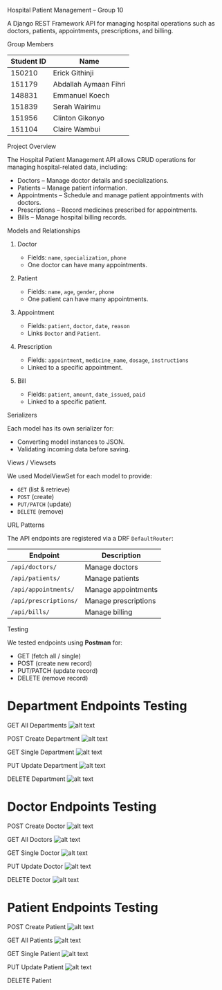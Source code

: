 Hospital Patient Management – Group 10

A Django REST Framework API for managing hospital operations such as doctors, patients, appointments, prescriptions, and billing.

Group Members

| Student ID | Name |
|------------|------|
| 150210     | Erick Githinji |
| 151179     | Abdallah Aymaan Fihri |
| 148831     | Emmanuel Koech |
| 151839     | Serah Wairimu |
| 151956     | Clinton Gikonyo |
| 151104     | Claire Wambui |

Project Overview

The Hospital Patient Management API  allows CRUD operations for managing hospital-related data, including:

- Doctors – Manage doctor details and specializations.
- Patients – Manage patient information.
- Appointments – Schedule and manage patient appointments with doctors.
- Prescriptions – Record medicines prescribed for appointments.
- Bills – Manage hospital billing records.


Models and Relationships

1. Doctor
   - Fields: `name`, `specialization`, `phone`
   - One doctor can have many appointments.

2. Patient
   - Fields: `name`, `age`, `gender`, `phone`
   - One patient can have many appointments.

3. Appointment
   - Fields: `patient`, `doctor`, `date`, `reason`
   - Links `Doctor` and `Patient`.

4. Prescription
   - Fields: `appointment`, `medicine_name`, `dosage`, `instructions`
   - Linked to a specific appointment.

5. Bill
   - Fields: `patient`, `amount`, `date_issued`, `paid`
   - Linked to a specific patient.

Serializers

Each model has its own serializer for:
- Converting model instances to JSON.
- Validating incoming data before saving.

Views / Viewsets

We used ModelViewSet for each model to provide:
- `GET` (list & retrieve)
- `POST` (create)
- `PUT/PATCH` (update)
- `DELETE` (remove)


URL Patterns

The API endpoints are registered via a DRF `DefaultRouter`:

| Endpoint                | Description |
|-------------------------|-------------|
| `/api/doctors/`         | Manage doctors |
| `/api/patients/`        | Manage patients |
| `/api/appointments/`    | Manage appointments |
| `/api/prescriptions/`   | Manage prescriptions |
| `/api/bills/`           | Manage billing |


Testing

We tested endpoints using **Postman** for:
- GET (fetch all / single)
- POST (create new record)
- PUT/PATCH (update record)
- DELETE (remove record)

# Department Endpoints Testing
 GET All Departments
![alt text](image.png)
 
 POST Create Department
 ![alt text](image-1.png)

 GET Single Department
 ![alt text](image-2.png)

 PUT Update Department
 ![alt text](image-3.png)

  DELETE Department
  ![alt text](image-4.png)

  # Doctor Endpoints Testing
  POST Create Doctor
  ![alt text](image-5.png)

  GET All Doctors
  ![alt text](image-6.png)

  GET Single Doctor
  ![alt text](image-7.png)

  PUT Update Doctor
  ![alt text](image-8.png)

   DELETE Doctor
  ![alt text](image-9.png)

# Patient Endpoints Testing

POST Create Patient
![alt text](image-10.png)

GET All Patients
![alt text](image-11.png)

GET Single Patient
![alt text](image-12.png)

PUT Update Patient
![alt text](image-13.png)

 DELETE Patient